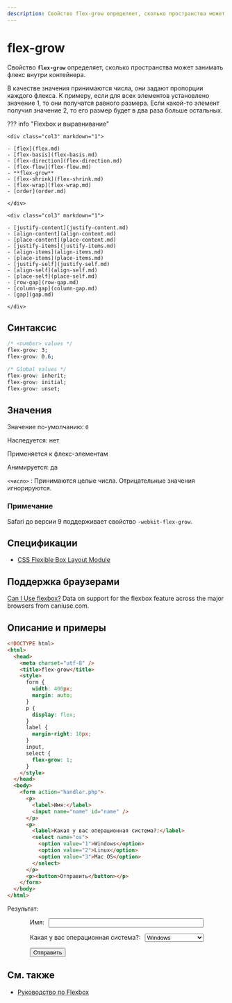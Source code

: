 ```yaml
---
description: Свойство flex-grow определяет, сколько пространства может занимать флекс внутри контейнера
---
```


# flex-grow

Свойство **`flex-grow`** определяет, сколько пространства может занимать флекс внутри контейнера.

В качестве значения принимаются числа, они задают пропорции каждого флекса. К примеру, если для всех элементов установлено значение 1, то они получатся равного размера. Если какой-то элемент получил значение 2, то его размер будет в два раза больше остальных.

??? info "Flexbox и выравнивание"

    <div class="col3" markdown="1">

    - [flex](flex.md)
    - [flex-basis](flex-basis.md)
    - [flex-direction](flex-direction.md)
    - [flex-flow](flex-flow.md)
    - **flex-grow**
    - [flex-shrink](flex-shrink.md)
    - [flex-wrap](flex-wrap.md)
    - [order](order.md)

    </div>

    <div class="col3" markdown="1">

    - [justify-content](justify-content.md)
    - [align-content](align-content.md)
    - [place-content](place-content.md)
    - [justify-items](justify-items.md)
    - [align-items](align-items.md)
    - [place-items](place-items.md)
    - [justify-self](justify-self.md)
    - [align-self](align-self.md)
    - [place-self](place-self.md)
    - [row-gap](row-gap.md)
    - [column-gap](column-gap.md)
    - [gap](gap.md)

    </div>

## Синтаксис

```css
/* <number> values */
flex-grow: 3;
flex-grow: 0.6;

/* Global values */
flex-grow: inherit;
flex-grow: initial;
flex-grow: unset;
```

## Значения

Значение по-умолчанию: `0`

Наследуется: нет

Применяется к флекс-элементам

Анимируется: да

`<число>`
: Принимаются целые числа. Отрицательные значения игнорируются.

### Примечание

Safari до версии 9 поддерживает свойство `-webkit-flex-grow`.

## Спецификации

- [CSS Flexible Box Layout Module](https://www.w3.org/TR/css-flexbox/#propdef-flex-grow)

## Поддержка браузерами

<p class="ciu_embed" data-feature="flexbox" data-periods="future_1,current,past_1,past_2">
  <a href="http://caniuse.com/#feat=flexbox">Can I Use flexbox?</a> Data on support for the flexbox feature across the major browsers from caniuse.com.
</p>

## Описание и примеры

```html
<!DOCTYPE html>
<html>
  <head>
    <meta charset="utf-8" />
    <title>flex-grow</title>
    <style>
      form {
        width: 400px;
        margin: auto;
      }
      p {
        display: flex;
      }
      label {
        margin-right: 10px;
      }
      input,
      select {
        flex-grow: 1;
      }
    </style>
  </head>
  <body>
    <form action="handler.php">
      <p>
        <label>Имя:</label>
        <input name="name" id="name" />
      </p>
      <p>
        <label>Какая у вас операционная система?:</label>
        <select name="os">
          <option value="1">Windows</option>
          <option value="2">Linux</option>
          <option value="3">Mac OS</option>
        </select>
      </p>
      <p><button>Отправить</button></p>
    </form>
  </body>
</html>
```

Результат:

<style>
.example form {
width: 400px;
margin: auto;
}
.example p {
display: flex;
}
.example label {
margin-right: 10px;
}
.example input,
.example select {
flex-grow: 1;
}
</style>

<div class="example">
<form action="handler.php">
<p>
<label>Имя:</label>
<input name="name" id="name">
</p>
<p>
<label>Какая у вас операционная система?:</label>
<select name="os">
<option value="1">Windows</option>
<option value="2">Linux</option>
<option value="3">Mac OS</option>
</select>
</p>
<p><button>Отправить</button></p>
</form>
</div>

## См. также

- [Руководство по Flexbox](/flex/)
